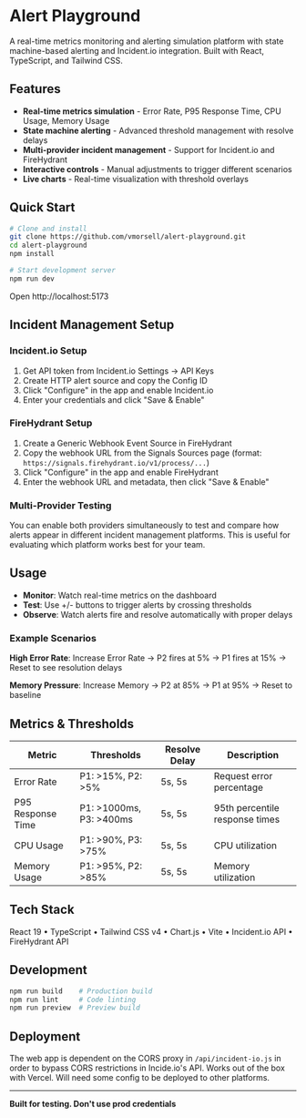 # Alert Playground

A real-time metrics monitoring and alerting simulation platform with state machine-based alerting and Incident.io integration. Built with React, TypeScript, and Tailwind CSS.

## Features

- **Real-time metrics simulation** - Error Rate, P95 Response Time, CPU Usage, Memory Usage
- **State machine alerting** - Advanced threshold management with resolve delays
- **Multi-provider incident management** - Support for Incident.io and FireHydrant
- **Interactive controls** - Manual adjustments to trigger different scenarios
- **Live charts** - Real-time visualization with threshold overlays

## Quick Start

```bash
# Clone and install
git clone https://github.com/vmorsell/alert-playground.git
cd alert-playground
npm install

# Start development server
npm run dev
```

Open http://localhost:5173

## Incident Management Setup

### Incident.io Setup

1. Get API token from Incident.io Settings → API Keys
2. Create HTTP alert source and copy the Config ID
3. Click "Configure" in the app and enable Incident.io
4. Enter your credentials and click "Save & Enable"

### FireHydrant Setup

1. Create a Generic Webhook Event Source in FireHydrant
2. Copy the webhook URL from the Signals Sources page (format: `https://signals.firehydrant.io/v1/process/...`)
3. Click "Configure" in the app and enable FireHydrant
4. Enter the webhook URL and metadata, then click "Save & Enable"

### Multi-Provider Testing

You can enable both providers simultaneously to test and compare how alerts appear in different incident management platforms. This is useful for evaluating which platform works best for your team.

## Usage

- **Monitor**: Watch real-time metrics on the dashboard
- **Test**: Use +/- buttons to trigger alerts by crossing thresholds
- **Observe**: Watch alerts fire and resolve automatically with proper delays

### Example Scenarios

**High Error Rate**: Increase Error Rate → P2 fires at 5% → P1 fires at 15% → Reset to see resolution delays

**Memory Pressure**: Increase Memory → P2 at 85% → P1 at 95% → Reset to baseline

## Metrics & Thresholds

| Metric            | Thresholds              | Resolve Delay | Description                    |
| ----------------- | ----------------------- | ------------- | ------------------------------ |
| Error Rate        | P1: >15%, P2: >5%       | 5s, 5s        | Request error percentage       |
| P95 Response Time | P1: >1000ms, P3: >400ms | 5s, 5s        | 95th percentile response times |
| CPU Usage         | P1: >90%, P3: >75%      | 5s, 5s        | CPU utilization                |
| Memory Usage      | P1: >95%, P2: >85%      | 5s, 5s        | Memory utilization             |

## Tech Stack

React 19 • TypeScript • Tailwind CSS v4 • Chart.js • Vite • Incident.io API • FireHydrant API

## Development

```bash
npm run build    # Production build
npm run lint     # Code linting
npm run preview  # Preview build
```

## Deployment

The web app is dependent on the CORS proxy in `/api/incident-io.js` in order to bypass CORS restrictions in Incide.io's API. Works out of the box with Vercel. Will need some config to be deployed to other platforms.

---

**Built for testing. Don't use prod credentials**
